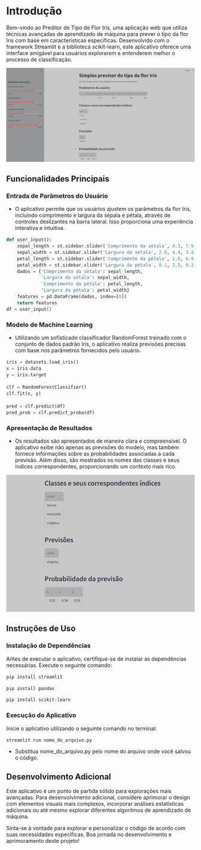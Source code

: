 # Introdução

Bem-vindo ao Preditor de Tipo de Flor Iris, uma aplicação web que utiliza técnicas avançadas de aprendizado de máquina para prever o tipo da flor Iris com base em características específicas. Desenvolvido com o framework Streamlit e a biblioteca scikit-learn, este aplicativo oferece uma interface amigável para usuários explorarem e entenderem melhor o processo de classificação.

<img src="streamlit_app.png"/>

## Funcionalidades Principais

### Entrada de Parâmetros do Usuário

- O aplicativo permite que os usuários ajustem os parâmetros da flor Iris, incluindo comprimento e largura da sépala e pétala, através de controles deslizantes na barra lateral. Isso proporciona uma experiência interativa e intuitiva.
```python
def user_input():
    sepal_length = st.sidebar.slider('Comprimento da sétala', 4.3, 7.9, 5.4)
    sepal_width = st.sidebar.slider('Largura da sétala', 2.0, 4.4, 3.4)
    petal_length = st.sidebar.slider('Comprimento da pétala', 1.0, 6.9, 1.3)
    petal_width = st.sidebar.slider('Largura da pétala', 0.1, 2.5, 0.2)
    dados = {'Comprimento da sétala': sepal_length,
             'Largura da sétala': sepal_width,
             'Comprimento da pétala': petal_length,
             'Largura da pétala': petal_width}
    features = pd.DataFrame(dados, index=[0])
    return features
df = user_input()
```

### Modelo de Machine Learning

- Utilizando um sofisticado classificador RandomForest treinado com o conjunto de dados padrão Iris, o aplicativo realiza previsões precisas com base nos parâmetros fornecidos pelo usuário.
```python
iris = datasets.load_iris()
x = iris.data
y = iris.target

clf = RandomForestClassifier()
clf.fit(x, y)

pred = clf.predict(df)
pred_prob = clf.predict_proba(df)
```

### Apresentação de Resultados

- Os resultados são apresentados de maneira clara e compreensível. O aplicativo exibe não apenas as previsões do modelo, mas também fornece informações sobre as probabilidades associadas a cada previsão. Além disso, são mostrados os nomes das classes e seus índices correspondentes, proporcionando um contexto mais rico.

<img src="results.png"/>

## Instruções de Uso

### Instalação de Dependências

Antes de executar o aplicativo, certifique-se de instalar as dependências necessárias. Execute o seguinte comando:

```bash
pip install streamlit
```
```bash
pip install pandas
```
```bash
pip install scikit-learn
```

### Execução do Aplicativo
Inicie o aplicativo utilizando o seguinte comando no terminal:

```bash
streamlit run nome_do_arquivo.py
```
- Substitua nome_do_arquivo.py pelo nome do arquivo onde você salvou o código.

## Desenvolvimento Adicional
Este aplicativo é um ponto de partida sólido para explorações mais avançadas. Para desenvolvimento adicional, considere aprimorar o design com elementos visuais mais complexos, incorporar análises estatísticas adicionais ou até mesmo explorar diferentes algoritmos de aprendizado de máquina.

Sinta-se à vontade para explorar e personalizar o código de acordo com suas necessidades específicas. Boa jornada no desenvolvimento e aprimoramento deste projeto!
